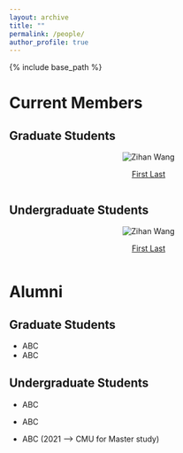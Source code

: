 ```yaml
---
layout: archive
title: ""
permalink: /people/
author_profile: true
---
```


{% include base_path %}

Current Members
======

## Graduate Students

<div class="row">
    <div class="column">
      <center>
      <div class="author__avatar">
            <img src="/images/img/students/zihan wang.png" class="author__avatar" alt="Zihan Wang">
      </div>
      <div class="author__content">
            <p><a href = "https://zihanwangki.github.io/">First Last</a></p>
      </div>
      </center>
    </div>
</div>


## Undergraduate Students

<div class="row">
    <div class="column">
      <center>
      <div class="author__avatar">
            <img src="/images/img/students/zihan wang.png" class="author__avatar" alt="Zihan Wang">
      </div>
      <div class="author__content">
            <p><a href = "https://zihanwangki.github.io/">First Last</a></p>
      </div>
      </center>
    </div>
</div>


Alumni
======
## Graduate Students
- ABC
- ABC

## Undergraduate Students
- ABC
- ABC

- ABC (2021 --> CMU for Master study)

<br/>

